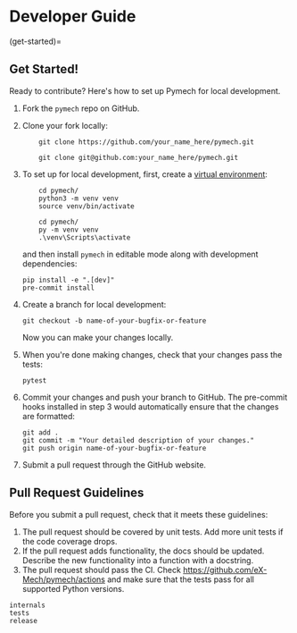# Developer Guide

(get-started)=

## Get Started!

Ready to contribute? Here's how to set up Pymech for local development.

1. Fork the `pymech` repo on GitHub.
2. Clone your fork locally:
    ```{tab} HTTPS
        git clone https://github.com/your_name_here/pymech.git
    ```
    ```{tab} SSH
        git clone git@github.com:your_name_here/pymech.git
    ```
3. To set up for local development, first, create a [virtual
   environment](https://packaging.python.org/guides/installing-using-pip-and-virtual-environments):
    ```{tab} Unix
        cd pymech/
        python3 -m venv venv
        source venv/bin/activate
    ```
    ```{tab} Windows
        cd pymech/
        py -m venv venv
        .\venv\Scripts\activate
    ```
    and then install `pymech` in editable mode along with development dependencies:
    ```
    pip install -e ".[dev]"
    pre-commit install
    ```
4. Create a branch for local development:

       git checkout -b name-of-your-bugfix-or-feature

    Now you can make your changes locally.

5. When you're done making changes, check that your changes pass the tests:

       pytest

6. Commit your changes and push your branch to GitHub. The pre-commit hooks
   installed in step 3 would automatically ensure that the changes are
   formatted:

       git add .
       git commit -m "Your detailed description of your changes."
       git push origin name-of-your-bugfix-or-feature

7.  Submit a pull request through the GitHub website.

## Pull Request Guidelines

Before you submit a pull request, check that it meets these guidelines:

1. The pull request should be covered by unit tests. Add more unit tests if the
   code coverage drops.
2. If the pull request adds functionality, the docs should be updated. Describe
   the new functionality into a function with a docstring.
3. The pull request should pass the CI. Check
   <https://github.com/eX-Mech/pymech/actions>
   and make sure that the tests pass for all supported Python versions.

```{toctree}
internals
tests
release
```
